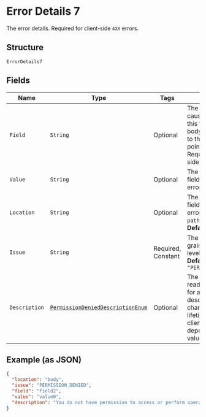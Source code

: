 
# Error Details 7

The error details. Required for client-side `4XX` errors.

## Structure

`ErrorDetails7`

## Fields

| Name | Type | Tags | Description | Getter | Setter |
|  --- | --- | --- | --- | --- | --- |
| `Field` | `String` | Optional | The field that caused the error. If this field is in the body, set this value to the field's JSON pointer value. Required for client-side errors. | String getField() | setField(String field) |
| `Value` | `String` | Optional | The value of the field that caused the error. | String getValue() | setValue(String value) |
| `Location` | `String` | Optional | The location of the field that caused the error. Value is `body`, `path`, or `query`.<br>**Default**: `"body"` | String getLocation() | setLocation(String location) |
| `Issue` | `String` | Required, Constant | The unique, fine-grained application-level error code.<br>**Default**: `"PERMISSION_DENIED"` | String getIssue() | setIssue(String issue) |
| `Description` | [`PermissionDeniedDescriptionEnum`](../../doc/models/permission-denied-description-enum.md) | Optional | The human-readable description for an issue. The description can change over the lifetime of an API, so clients must not depend on this value. | PermissionDeniedDescriptionEnum getDescription() | setDescription(PermissionDeniedDescriptionEnum description) |

## Example (as JSON)

```json
{
  "location": "body",
  "issue": "PERMISSION_DENIED",
  "field": "field2",
  "value": "value0",
  "description": "You do not have permission to access or perform operations on this resource."
}
```

